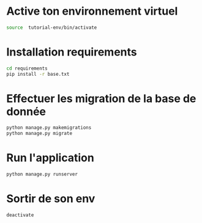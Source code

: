 



# Active ton environnement virtuel

```bash
source  tutorial-env/bin/activate

```

# Installation requirements

```bash
cd requirements
pip install -r base.txt

```

# Effectuer les migration de la base de donnée

```bash
python manage.py makemigrations
python manage.py migrate
```

# Run l'application

```bash
python manage.py runserver

```

# Sortir de son env

```bash
deactivate

```



